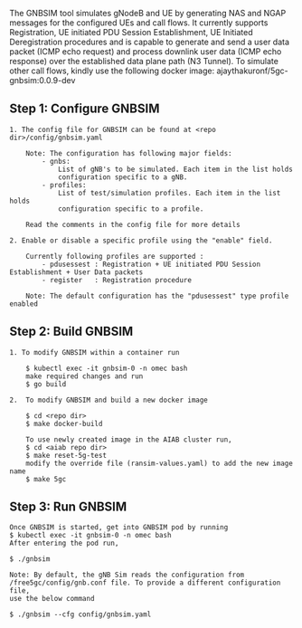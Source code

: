 <!--
SPDX-FileCopyrightText: 2021 Open Networking Foundation <info@opennetworking.org>

SPDX-License-Identifier: Apache-2.0

-->

The GNBSIM tool simulates gNodeB and UE by generating NAS and NGAP messages for 
the configured UEs and call flows. It currently supports Registration, UE 
initiated PDU Session Establishment, UE Initiated Deregistration procedures and 
is capable to generate and send a user data packet (ICMP echo request) and 
process downlink user data (ICMP echo response) over the established data plane 
path (N3 Tunnel). 
To simulate other call flows, kindly use the following docker image:
    ajaythakuronf/5gc-gnbsim:0.0.9-dev

## Step 1: Configure GNBSIM
    
    1. The config file for GNBSIM can be found at <repo dir>/config/gnbsim.yaml
        
        Note: The configuration has following major fields:
            - gnbs: 
                List of gNB's to be simulated. Each item in the list holds 
                configuration specific to a gNB.
            - profiles:
                List of test/simulation profiles. Each item in the list holds 
                configuration specific to a profile.
    
        Read the comments in the config file for more details    
        
    2. Enable or disable a specific profile using the "enable" field. 
        
        Currently following profiles are supported :
            - pdusessest : Registration + UE initiated PDU Session Establishment + User Data packets
            - register   : Registration procedure
   
        Note: The default configuration has the "pdusessest" type profile enabled
      
## Step 2: Build GNBSIM
    1. To modify GNBSIM within a container run 
        
        $ kubectl exec -it gnbsim-0 -n omec bash
        make required changes and run
        $ go build
    
    2.  To modify GNBSIM and build a new docker image
        
        $ cd <repo dir>
        $ make docker-build
      
        To use newly created image in the AIAB cluster run, 
        $ cd <aiab repo dir>
        $ make reset-5g-test
        modify the override file (ransim-values.yaml) to add the new image name
        $ make 5gc
      
      
## Step 3: Run GNBSIM
   
    Once GNBSIM is started, get into GNBSIM pod by running
    $ kubectl exec -it gnbsim-0 -n omec bash
    After entering the pod run,
    
    $ ./gnbsim
    
    Note: By default, the gNB Sim reads the configuration from 
    /free5gc/config/gnb.conf file. To provide a different configuration file,
    use the below command

    $ ./gnbsim --cfg config/gnbsim.yaml
